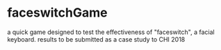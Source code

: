 # faceswitchGame

a quick game designed to test the effectiveness of "faceswitch", a facial keyboard. results to be submitted as a case study to CHI 2018 
